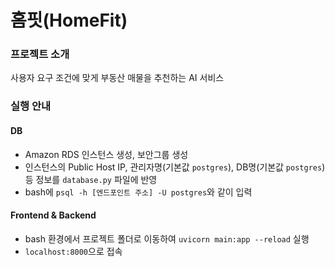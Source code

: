 # 홈핏(HomeFit)
### 프로젝트 소개
사용자 요구 조건에 맞게 부동산 매물을 추천하는 AI 서비스

### 실행 안내
#### DB
* Amazon RDS 인스턴스 생성, 보안그룹 생성
* 인스턴스의 Public Host IP, 관리자명(기본값 `postgres`), DB명(기본값 `postgres`) 등 정보를 `database.py` 파일에 반영
* bash에 `psql -h [엔드포인트 주소] -U postgres`와 같이 입력

#### Frontend & Backend
* bash 환경에서 프로젝트 폴더로 이동하여 `uvicorn main:app --reload` 실행
* `localhost:8000`으로 접속
